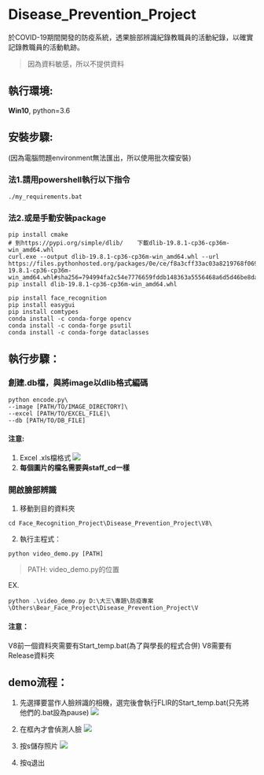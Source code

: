 # Disease_Prevention_Project
於COVID-19期間開發的防疫系統，透果臉部辨識紀錄教職員的活動紀錄，以確實記錄教職員的活動軌跡。
> 因為資料敏感，所以不提供資料

## 執行環境:
**Win10**, python=3.6

## 安裝步驟:
(因為電腦問題environment無法匯出，所以使用批次檔安裝)
### 法1.請用powershell執行以下指令
```powershell=
./my_requirements.bat
```

### 法2.或是手動安裝package
```powershell=
pip install cmake
# 到https://pypi.org/simple/dlib/	下載dlib-19.8.1-cp36-cp36m-win_amd64.whl
curl.exe --output dlib-19.8.1-cp36-cp36m-win_amd64.whl --url https://files.pythonhosted.org/packages/0e/ce/f8a3cff33ac03a8219768f0694c5d703c8e037e6aba2e865f9bae22ed63c/dlib-19.8.1-cp36-cp36m-win_amd64.whl#sha256=794994fa2c54e7776659fddb148363a5556468a6d5d46be8dad311722d54bfcf
pip install dlib-19.8.1-cp36-cp36m-win_amd64.whl

pip install face_recognition
pip install easygui
pip install comtypes
conda install -c conda-forge opencv
conda install -c conda-forge psutil
conda install -c conda-forge dataclasses
```

## 執行步驟：

### 創建.db檔，與將image以dlib格式編碼
```powershell=
python encode.py\
--image [PATH/TO/IMAGE_DIRECTORY]\
--excel [PATH/TO/EXCEL_FILE]\
--db [PATH/TO/DB_FILE]
```

#### 注意:
1. Excel .xls檔格式
![](https://i.imgur.com/Qi3KxGE.png)
2. **每個圖片的檔名需要與staff_cd一樣**


### 開啟臉部辨識
1. 移動到目的資料夾
```powershell=
cd Face_Recognition_Project\Disease_Prevention_Project\V8\
```

2. 執行主程式：

```powershell=
python video_demo.py [PATH]
```
> PATH: video_demo.py的位置

EX.

```powershell=
python .\video_demo.py D:\大三\專題\防疫專案\Others\Bear_Face_Project\Disease_Prevention_Project\V
```

#### 注意：
V8前一個資料夾需要有Start_temp.bat(為了與學長的程式合併)
V8需要有Release資料夾

## demo流程：
1. 先選擇要當作人臉辨識的相機，選完後會執行FLIR的Start_temp.bat(只先將他們的.bat設為pause)
![](https://i.imgur.com/WsrYBnd.jpg)

2. 在框內才會偵測人臉
![](https://i.imgur.com/DxWL81d.jpg)

3. 按s儲存照片
![](https://i.imgur.com/MA0nKSC.jpg)

7. 按q退出


